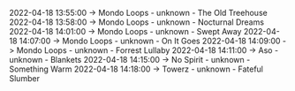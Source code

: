 2022-04-18 13:55:00 -> Mondo Loops - unknown - The Old Treehouse
2022-04-18 13:58:00 -> Mondo Loops - unknown - Nocturnal Dreams
2022-04-18 14:01:00 -> Mondo Loops - unknown - Swept Away
2022-04-18 14:07:00 -> Mondo Loops - unknown - On It Goes
2022-04-18 14:09:00 -> Mondo Loops - unknown - Forrest Lullaby
2022-04-18 14:11:00 -> Aso - unknown - Blankets
2022-04-18 14:15:00 -> No Spirit - unknown - Something Warm
2022-04-18 14:18:00 -> Towerz - unknown - Fateful Slumber
